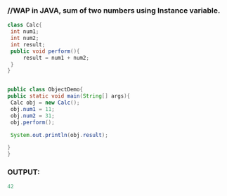 ### //WAP in JAVA, sum of two numbers using Instance variable.

```java
class Calc{
 int num1;
 int num2;
 int result;
 public void perform(){
     result = num1 + num2;
 }
}


public class ObjectDemo{
public static void main(String[] args){
 Calc obj = new Calc();
 obj.num1 = 11;
 obj.num2 = 31;
 obj.perform();

 System.out.println(obj.result);

}
}
```

### OUTPUT:

```java
42
```
